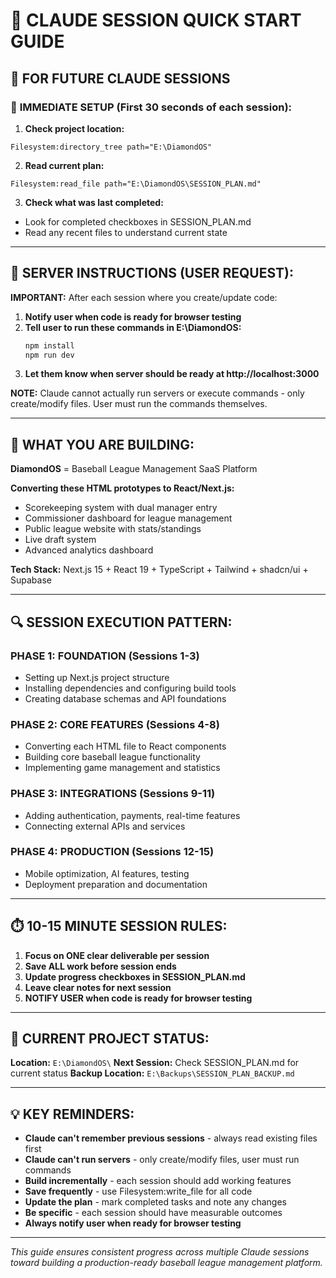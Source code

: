 # 🤖 CLAUDE SESSION QUICK START GUIDE

## 🎯 FOR FUTURE CLAUDE SESSIONS

### 📁 **IMMEDIATE SETUP (First 30 seconds of each session):**

1. **Check project location:**
```
Filesystem:directory_tree path="E:\DiamondOS"
```

2. **Read current plan:**
```  
Filesystem:read_file path="E:\DiamondOS\SESSION_PLAN.md"
```

3. **Check what was last completed:**
- Look for completed checkboxes in SESSION_PLAN.md
- Read any recent files to understand current state

---

## 🚀 **SERVER INSTRUCTIONS (USER REQUEST):**

**IMPORTANT:** After each session where you create/update code:
1. **Notify user when code is ready for browser testing**
2. **Tell user to run these commands in E:\DiamondOS:**
   ```bash
   npm install
   npm run dev
   ```
3. **Let them know when server should be ready at http://localhost:3000**

**NOTE:** Claude cannot actually run servers or execute commands - only create/modify files. User must run the commands themselves.

---

## 🎯 **WHAT YOU ARE BUILDING:**

**DiamondOS** = Baseball League Management SaaS Platform

**Converting these HTML prototypes to React/Next.js:**
- Scorekeeping system with dual manager entry
- Commissioner dashboard for league management  
- Public league website with stats/standings
- Live draft system
- Advanced analytics dashboard

**Tech Stack:** Next.js 15 + React 19 + TypeScript + Tailwind + shadcn/ui + Supabase

---

## 🔍 **SESSION EXECUTION PATTERN:**

### **PHASE 1: FOUNDATION (Sessions 1-3)**
- Setting up Next.js project structure
- Installing dependencies and configuring build tools
- Creating database schemas and API foundations

### **PHASE 2: CORE FEATURES (Sessions 4-8)**  
- Converting each HTML file to React components
- Building core baseball league functionality
- Implementing game management and statistics

### **PHASE 3: INTEGRATIONS (Sessions 9-11)**
- Adding authentication, payments, real-time features
- Connecting external APIs and services

### **PHASE 4: PRODUCTION (Sessions 12-15)**
- Mobile optimization, AI features, testing
- Deployment preparation and documentation

---

## ⏱️ **10-15 MINUTE SESSION RULES:**

1. **Focus on ONE clear deliverable per session**
2. **Save ALL work before session ends**
3. **Update progress checkboxes in SESSION_PLAN.md**
4. **Leave clear notes for next session**
5. **NOTIFY USER when code is ready for browser testing**

---

## 🚀 **CURRENT PROJECT STATUS:**

**Location:** `E:\DiamondOS\`
**Next Session:** Check SESSION_PLAN.md for current status
**Backup Location:** `E:\Backups\SESSION_PLAN_BACKUP.md`

---

## 💡 **KEY REMINDERS:**

- **Claude can't remember previous sessions** - always read existing files first
- **Claude can't run servers** - only create/modify files, user must run commands
- **Build incrementally** - each session should add working features
- **Save frequently** - use Filesystem:write_file for all code
- **Update the plan** - mark completed tasks and note any changes
- **Be specific** - each session should have measurable outcomes
- **Always notify user when ready for browser testing**

---

*This guide ensures consistent progress across multiple Claude sessions toward building a production-ready baseball league management platform.*